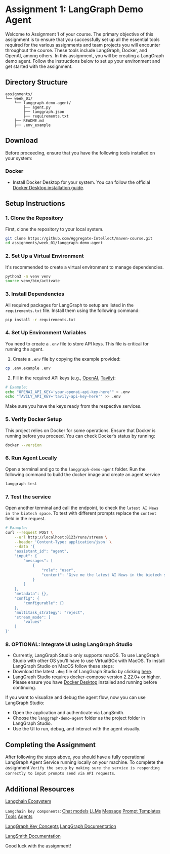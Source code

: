 
# Assignment 1: LangGraph Demo Agent

Welcome to Assignment 1 of your course. The primary objective of this assignment is to ensure that you successfully set up all the essential tools required for the various assignments and team projects you will encounter throughout the course. These tools include LangGraph, Docker, and OpenAI, among others. In this assignment, you will be creating a LangGraph demo agent. Follow the instructions below to set up your environment and get started with the assignment.

## Directory Structure

```
assignments/
└── week_01/
    └── langgraph-demo-agent/
        ├── agent.py
        ├── langgraph.json
        ├── requirements.txt
    ├── README.md
    ├── .env_example
```

## Download

Before proceeding, ensure that you have the following tools installed on your system:

### Docker

- Install Docker Desktop for your system. You can follow the official [Docker Desktop installation guide](https://docs.docker.com/engine/install/).

## Setup Instructions

### 1. Clone the Repository

First, clone the repository to your local system.

```bash
git clone https://github.com/Aggregate-Intellect/maven-course.git
cd assignments/week_01/langgraph-demo-agent
```

### 2. Set Up a Virtual Environment

It's recommended to create a virtual environment to manage dependencies.

```bash
python3 -m venv venv
source venv/bin/activate
```

### 3. Install Dependencies

All required packages for LangGraph to setup are listed in the `requirements.txt` file. Install them using the following command:

```bash
pip install -r requirements.txt
```

### 4. Set Up Environment Variables

You need to create a `.env` file to store API keys. This file is critical for running the agent.

1. Create a `.env` file by copying the example provided:

```bash
cp .env.example .env
```

2. Fill in the required API keys (e.g., [OpenAI](https://openai.com/index/openai-api/), [Tavily](https://docs.tavily.com/docs/gpt-researcher/getting-started)):

```bash
# Example:
echo "OPENAI_API_KEY='your-openai-api-key-here'" > .env
echo "TAVILY_API_KEY='tavily-api-key-here'" >> .env
```

Make sure you have the keys ready from the respective services.

### 5. Verify Docker Setup

This project relies on Docker for some operations. Ensure that Docker is running before you proceed. You can check Docker’s status by running:

```bash
docker --version
```
### 6. Run Agent Locally
Open a terminal and go to the `langgraph-demo-agent` folder. Run the following command to build the docker image and create an agent service

```bash
langgraph test
```
### 7. Test the service
Open another terminal and call the endpoint, to check the `latest AI News in the biotech space`. To test with different prompts replace the `content` field in the request.

```bash
# Example:
curl --request POST \
    --url http://localhost:8123/runs/stream \
    --header 'Content-Type: application/json' \
    --data '{
    "assistant_id": "agent",
    "input": {
        "messages": [
            {
                "role": "user",
                "content": "Give me the latest AI News in the biotech space"
            }
        ]
    },
    "metadata": {},
    "config": {
        "configurable": {}
    },
    "multitask_strategy": "reject",
    "stream_mode": [
        "values"
    ]
}'
```

### 8. OPTIONAL: Integrate UI using LangGraph Studio

- Currently, LangGraph Studio only supports macOS. To use LangGraph Studio with other OS you'll have to use VirtualBOx with MacOS. To install LangGraph Studio on MacOS follow these steps:
- Download the latest `.dmg` file of LangGraph Studio by clicking [here](https://langgraph-studio.vercel.app/api/mac/latest).
- LangGraph Studio requires docker-compose version 2.22.0+ or higher. Please ensure you have [Docker Desktop](https://docs.docker.com/engine/install/) installed and running before continuing.

If you want to visualize and debug the agent flow, now you can use LangGraph Studio:

- Open the application and authenticate via LangSmith.
- Choose the `langgraph-demo-agent` folder as the project folder in LangGraph Studio.
- Use the UI to run, debug, and interact with the agent visually.

## Completing the Assignment

 After following the steps above, you should have a fully operational LangGraph Agent Service running locally on your machine. To complete the assignment `Verify the setup by making sure the service is responding correctly to input prompts send via API requests`.

## Additional Resources

[Langchain Ecosystem](https://python.langchain.com/v0.2/docs/introduction/)

`Langchain key components`:
[Chat models](https://python.langchain.com/v0.2/docs/concepts/#chat-models)
[LLMs](https://python.langchain.com/v0.2/docs/concepts/#llms)
[Message](https://python.langchain.com/v0.2/docs/concepts/#messages)
[Prompt Templates](https://python.langchain.com/v0.2/docs/concepts/#prompt-templates)
[Tools](https://python.langchain.com/v0.2/docs/concepts/#tools)
[Agents](https://python.langchain.com/v0.2/docs/concepts/#agents)

[LangGraph Key Concepts](https://langchain-ai.github.io/langgraph/concepts/)
[LangGraph Documentation](https://langchain-ai.github.io/langgraph/)

[LangSmith Documentation](https://smith.langchain.com/docs/)

Good luck with the assignment!
